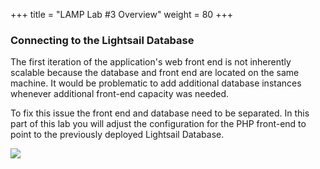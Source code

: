 +++
title = "LAMP Lab #3 Overview"
weight = 80
+++

### Connecting to the Lightsail Database

The first iteration of the application's web front end is not inherently scalable because the database and front end are located on the same machine. It would be problematic to add additional database instances whenever additional front-end capacity was needed. 

To fix this issue the front end and database need to be separated. In this part of this lab you will adjust the configuration for the PHP front-end to point to the previously deployed Lightsail Database. 

![](../../images/lamp-architecture-2.jpg?classes=border)

